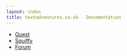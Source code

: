 ```yaml
---
layout: index
title: textadventures.co.uk - Documentation
---
```


* [Quest](/quest)
* [Squiffy](/squiffy)
* [Forum](/forum)
